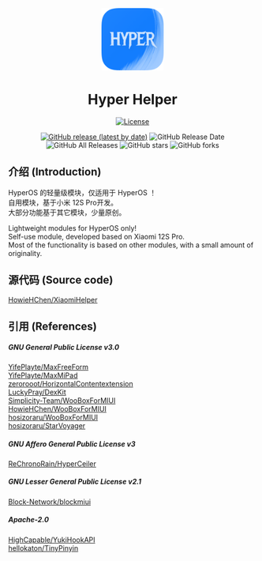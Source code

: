 <div align="center">

<img src="img/app_icon.png" width="25%" alt="app icon"/>

# Hyper Helper

[![License](https://img.shields.io/github/license/HowieHChen/XiaomiHelper.svg?label=License)](https://github.com/HowieHChen/XiaomiHelper/blob/master/LICENSE)

[![GitHub release (latest by date)](https://img.shields.io/github/v/release/Xposed-Modules-Repo/dev.lackluster.mihelper)](https://github.com/Xposed-Modules-Repo/dev.lackluster.mihelper/releases)
![GitHub Release Date](https://img.shields.io/github/release-date/Xposed-Modules-Repo/dev.lackluster.mihelper)
![GitHub All Releases](https://img.shields.io/github/downloads/Xposed-Modules-Repo/dev.lackluster.mihelper/total)
![GitHub stars](https://img.shields.io/github/stars/HowieHChen/XiaomiHelper)
![GitHub forks](https://img.shields.io/github/forks/HowieHChen/XiaomiHelper)

</div>

## 介绍 (Introduction)

HyperOS 的轻量级模块，仅适用于 HyperOS ！     
自用模块，基于小米 12S Pro开发。     
大部分功能基于其它模块，少量原创。

Lightweight modules for HyperOS only!     
Self-use module, developed based on Xiaomi 12S Pro.      
Most of the functionality is based on other modules, with a small amount of originality.

## 源代码 (Source code)

[HowieHChen/XiaomiHelper](https://github.com/HowieHChen/XiaomiHelper)

## 引用 (References)

##### GNU General Public License v3.0

[YifePlayte/MaxFreeForm](https://github.com/YifePlayte/MaxFreeForm)  
[YifePlayte/MaxMiPad](https://github.com/YifePlayte/MaxMiPad)  
[zerorooot/HorizontalContentextension](https://github.com/zerorooot/HorizontalContentextension)  
[LuckyPray/DexKit](https://github.com/LuckyPray/DexKit)  
[Simplicity-Team/WooBoxForMIUI](https://github.com/Simplicity-Team/WooBoxForMIUI)  
[HowieHChen/WooBoxForMIUI](https://github.com/HowieHChen/WooBoxForMIUI)  
[hosizoraru/WooBoxForMIUI](https://github.com/hosizoraru/WooBoxForMIUI)  
[hosizoraru/StarVoyager](https://github.com/hosizoraru/StarVoyager)  

##### GNU Affero General Public License v3

[ReChronoRain/HyperCeiler](https://github.com/ReChronoRain/HyperCeiler)

##### GNU Lesser General Public License v2.1

[Block-Network/blockmiui](https://github.com/Block-Network/blockmiui)  

##### Apache-2.0  

[HighCapable/YukiHookAPI](https://github.com/HighCapable/YukiHookAPI)  
[hellokaton/TinyPinyin](https://github.com/hellokaton/TinyPinyin)